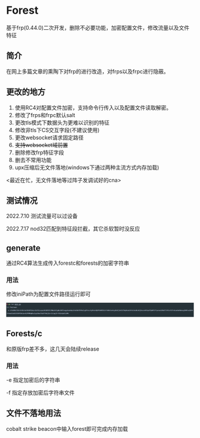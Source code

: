 # Forest
基于frp(0.44.0)二次开发，删除不必要功能，加密配置文件，修改流量以及文件特征



## 简介

在网上多篇文章的熏陶下对frp的进行改造，对frps以及frpc进行隐蔽。



## 更改的地方

1. 使用RC4对配置文件加密，支持命令行传入以及配置文件读取解密。
2. 修改了frps和frpc默认salt
3. 更改tls模式下数据头为更难以识别的特征
4. 修改非tls下CS交互字段(不建议使用)
5. 更改websocket请求固定路径
6. ~~支持websocket域前置~~
7. 删除修改frp特征字段
8. 删去不常用功能
9. upx压缩后无文件落地(windows下通过两种主流方式内存加载)

<最近在忙，无文件落地等过阵子发调试好的cna>



## 测试情况

2022.7.10 测试流量可以过设备

2022.7.17 nod32匹配到特征段拦截，其它杀软暂时没反应



## generate

通过RC4算法生成传入forestc和forests的加密字符串

### 用法

修改iniPath为配置文件路径运行即可

![image-20220716155804127](./img/image-20220716155804127.png)



## Forests/c

和原版frp差不多，这几天会陆续release

### 用法

-e 指定加密后的字符串

-f 指定存放加密后字符串文件



## 文件不落地用法

cobalt strike beacon中输入forest即可完成内存加载
